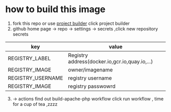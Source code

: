 #  how to build this image
1. fork this repo or use [project builder](https://github.com/CloudsLetter/apache-php-docker/generate) click project builder
2. github home page  -> repo -> settings -> secrets ,click new repository secrets

|  key   | value  |
|  ----  | ----  |
| REGISTRY_LABEL  | Registry address(docker.io,gcr.io,quay.io,...) |
| REGISTRY_IMAGE  | owner/imagename |
| REGISTRY_USERNAME  | registry username |
| REGISTRY_IMAGE  | registry passwowrd |

3. -> actions find out build-apache-php workflow  click run workflow , time for a cup of tea ,zzzz
